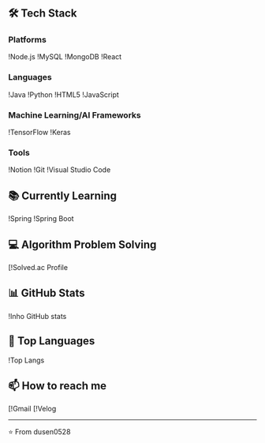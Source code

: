 #  

## :hammer_and_wrench: Tech Stack

### Platforms
!Node.js
!MySQL
!MongoDB
!React

### Languages
!Java
!Python
!HTML5
!JavaScript

### Machine Learning/AI Frameworks
!TensorFlow
!Keras

### Tools 
!Notion
!Git
!Visual Studio Code

## :books: Currently Learning
!Spring
!Spring Boot

## :computer: Algorithm Problem Solving

[!Solved.ac Profile

## :bar_chart: GitHub Stats

!Inho GitHub stats
## :star2: Top Languages

!Top Langs

## :mailbox: How to reach me

[!Gmail
[!Velog

---

:star:️ From dusen0528
